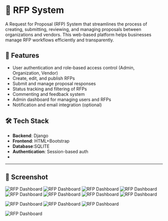 # 📝 RFP System

A Request for Proposal (RFP) System that streamlines the process of creating, submitting, reviewing, and managing proposals between organizations and vendors. This web-based platform helps businesses manage RFP workflows efficiently and transparently.

## 🚀 Features

- User authentication and role-based access control (Admin, Organization, Vendor)
- Create, edit, and publish RFPs
- Submit and manage proposal responses
- Status tracking and filtering of RFPs
- Commenting and feedback system
- Admin dashboard for managing users and RFPs
- Notification and email integration (optional)

## 🛠️ Tech Stack

- **Backend**: Django 
- **Frontend**: HTML+Bootstrap
- **Database**:SQLITE
- **Authentication**: Session-based auth
- 

---

## 📸 Screenshot

![RFP Dashboard](https://drive.google.com/file/d/1sout1AKUz9bIB_Uz88Dmp5jdm8RnuBVW/view?usp=drive_link)
![RFP Dashboard](https://drive.google.com/file/d/12BsL2iSgZ8gjOUam08KA-v8u-cq-pQLU/view?usp=sharing)
![RFP Dashboard](https://drive.google.com/file/d/1DCBkm6P3gkm1WqTuKWpioIT91-7a-jMN/view?usp=sharing)
![RFP Dashboard](https://drive.google.com/file/d/1qNQatoT1bt7wQBZURWngu_-3km4SjPSx/view?usp=drive_link)
![RFP Dashboard](https://drive.google.com/file/d/1YgM87viK-qPPYShi_tVC1rgeShAzagyw/view?usp=drive_link)
![RFP Dashboard](https://drive.google.com/file/d/1AZjjvfqtr_63sHZonQm1fd7NgQaSXuSs/view?usp=sharing)
![RFP Dashboard](https://drive.google.com/file/d/13-zPp_qryMFtBU_Zzry57izJVYPinGev/view?usp=sharing)
![RFP Dashboard](https://drive.google.com/file/d/1G_CaIw7lbGVABxYseUn9VHb0yTWJSm2R/view?usp=sharing)

![RFP Dashboard](https://drive.google.com/file/d/1FLsjZh4cJqDcTpsV99IGYkuF4VTo3Nxd/view?usp=sharing)
![RFP Dashboard](https://drive.google.com/file/d/1eeCycwENdGSyEbTKyW-AM_mnrLKT5YHN/view?usp=sharing)
![RFP Dashboard](https://drive.google.com/file/d/1NUOYUOEbUlHvLbs4x3Ln7enMpqJpQz3v/view?usp=sharing)

![RFP Dashboard](https://drive.google.com/file/d/1g2Ip7a6MiCSI0lpRV5ou8vDfWHCwRFps/view?usp=sharing)



